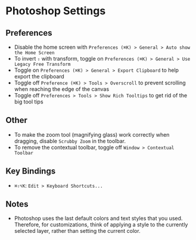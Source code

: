 # Photoshop Settings

## Preferences

- Disable the home screen with `Preferences (⌘K) > General > Auto show the Home Screen`
- To invert `⇧` with transform, toggle on `Preferences (⌘K) > General > Use Legacy Free Transform`
- Toggle on `Preferences (⌘K) > General > Export Clipboard` to help export the clipboard
- Toggle off `Preference (⌘K) > Tools > Overscroll` to prevent scrolling when reaching the edge of the canvas
- Toggle off `Preferences > Tools > Show Rich Tooltips` to get rid of the big tool tips

## Other

- To make the zoom tool (magnifying glass) work correctly when dragging, disable `Scrubby Zoom` in the toolbar.
- To remove the contextual toolbar, toggle off `Window > Contextual Toolbar`

## Key Bindings

- `⌘⇧⌥K`: `Edit > Keyboard Shortcuts...`

## Notes

- Photoshop uses the last default colors and text styles that you used. Therefore, for customizations, think of applying a style to the currently selected layer, rather than setting the current color.

